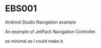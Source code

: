 # EBS001
Android Studio Navigation example

An example of JetPack Navigation Controller.

as minimal as I could make it.

